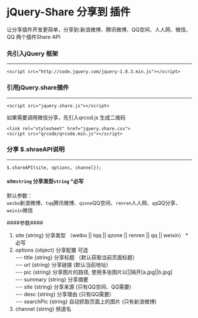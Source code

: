 # jQuery-Share 分享到 插件
让分享插件开发更简单，分享到:新浪微博、腾讯微博、QQ空间、人人网、微信、QQ
两个插件Share API 


### 先引入jQuery 框架
-----------------------

    <script src="http://code.jquery.com/jquery-1.8.3.min.js"></script>

### 引用jQuery.share插件
-----------------------

    <script src="jquery.share.js"></script>

如果需要调用微信分享，先引入qrcod.js 生成二维码

    <link rel="stylesheet" href="jquery.share.css">
    <script src="qrcode/qrcode.min.js"></script>
    
### 分享 $.shraeAPI说明
-----------------------

    $.shareAPI(site, options, channel});
    
    
#### site<code>string</code> 分享类型<code>string</code> *必写
默认参数：<br />
<code>weibo</code>新浪微博、<code>tqq</code>腾讯微博、<code>qzone</code>QQ空间、<code>renren</code>人人网、<code>qq</code>QQ分享、<code>weixin</code>微信
 

####参数####
1. site       {string}  分享类型 （weibo || tqq || qzone || renren || qq || weixin） *必写
2. options    {object}  分享配置 可选<br />
--- title     {string}  分享标题 （默认获取当前页面标题）<br />
--- url       {string}  分享链接  (默认当前地址)<br />
--- pic       {string}  分享图片的路径, 使用多张图片以||隔开[a.jpg||b.jpg]<br />
--- summary   {string}  分享摘要<br />
--- site      {string}  分享来源 (只有QQ空间、QQ需要)<br />
--- desc      {string}  分享理由 (只有QQ需要)<br />
--- searchPic {string}  自动抓取页面上的图片 (只有新浪微博)<br />
3.  channel   {string}  频道名
